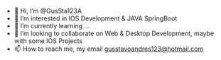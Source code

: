 - 👋 Hi, I’m @GusSta123A
- 👀 I’m interested in IOS Development & JAVA SpringBoot
- 🌱 I’m currently learning ...
- 💞️ I’m looking to collaborate on Web & Desktop Development, maybe with some IOS Projects
- 📫 How to reach me, my email gusstavoandres123@hotmail.com

<!---
GusSta123A/GusSta123A is a ✨ special ✨ repository because its `README.md` (this file) appears on your GitHub profile.
You can click the Preview link to take a look at your changes.
--->

